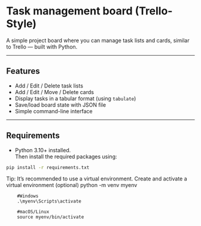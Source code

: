 # Task management board (Trello-Style)

A simple project board where you can manage task lists and cards, similar to Trello — built with Python.

---

## Features

- Add / Edit / Delete task lists
- Add / Edit / Move / Delete cards
- Display tasks in a tabular format (using `tabulate`)
- Save/load board state with JSON file
- Simple command-line interface

---

## Requirements

- Python 3.10+ installed.  
Then install the required packages using:

```bash
pip install -r requirements.txt

```
Tip: It’s recommended to use a virtual environment.
    Create and activate a virtual environment (optional)
        python -m venv myenv
        
        #Windows
        .\myenv\Scripts\activate
        
        #macOS/Linux
        source myenv/bin/activate
